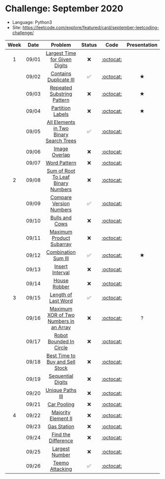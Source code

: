 # Challenge: September 2020
* Language: Python3
* Site: https://leetcode.com/explore/featured/card/september-leetcoding-challenge/

|Week|Date|Problem|Status|Code|Presentation|
|:--:|:--:|:--:|:--:|:--:|:--:|
|1|09/01|[Largest Time for Given Digits](https://leetcode.com/explore/featured/card/september-leetcoding-challenge/554/week-1-september-1st-september-7th/3445/)|❌|[:octocat:](./0901.py)||
||09/02|[Contains Duplicate III](https://leetcode.com/explore/featured/card/september-leetcoding-challenge/554/week-1-september-1st-september-7th/3446/)|✅|[:octocat:](./0902.py)|★|
||09/03|[Repeated Substring Pattern](https://leetcode.com/explore/featured/card/september-leetcoding-challenge/554/week-1-september-1st-september-7th/3447/)|❌|[:octocat:](./0903.py)|★|
||09/04|[Partition Labels](https://leetcode.com/explore/featured/card/september-leetcoding-challenge/554/week-1-september-1st-september-7th/3448/)|❌|[:octocat:](./0904.py)|★|
||09/05|[All Elements in Two Binary Search Trees](https://leetcode.com/explore/featured/card/september-leetcoding-challenge/554/week-1-september-1st-september-7th/3449/)|✅|[:octocat:](./0905.py)||
||09/06|[Image Overlap](https://leetcode.com/explore/featured/card/september-leetcoding-challenge/554/week-1-september-1st-september-7th/3450/)|❌|[:octocat:](./0906.py)||
||09/07|[Word Pattern](https://leetcode.com/explore/featured/card/september-leetcoding-challenge/554/week-1-september-1st-september-7th/3451/)|❌|[:octocat:](./0907.py)||
|2|09/08|[Sum of Root To Leaf Binary Numbers](https://leetcode.com/explore/featured/card/september-leetcoding-challenge/555/week-2-september-8th-september-14th/3453/)|❌|[:octocat:](./0908.py)||
||09/09|[Compare Version Numbers](https://leetcode.com/explore/featured/card/september-leetcoding-challenge/555/week-2-september-8th-september-14th/3454/)|✅|[:octocat:](./0909.py)||
||09/10|[Bulls and Cows](https://leetcode.com/explore/featured/card/september-leetcoding-challenge/555/week-2-september-8th-september-14th/3455/)|❌|[:octocat:](./0910.py)||
||09/11|[Maximum Product Subarray](https://leetcode.com/explore/featured/card/september-leetcoding-challenge/555/week-2-september-8th-september-14th/3456/)|❌|[:octocat:](./0911.py)||
||09/12|[Combination Sum III](https://leetcode.com/explore/featured/card/september-leetcoding-challenge/555/week-2-september-8th-september-14th/3457/)|✅|[:octocat:](./0912.py)|★|
||09/13|[Insert Interval](https://leetcode.com/explore/featured/card/september-leetcoding-challenge/555/week-2-september-8th-september-14th/3458/)|❌|[:octocat:](./0913.py)||
||09/14|[House Robber](https://leetcode.com/explore/featured/card/september-leetcoding-challenge/555/week-2-september-8th-september-14th/3459/)|❌|[:octocat:](./0914.py)||
|3|09/15|[Length of Last Word](https://leetcode.com/explore/featured/card/september-leetcoding-challenge/556/week-3-september-15th-september-21st/3461/)|✅|[:octocat:](./0915.py)||
||09/16|[Maximum XOR of Two Numbers in an Array](https://leetcode.com/explore/featured/card/september-leetcoding-challenge/556/week-3-september-15th-september-21st/3462/)|❌|[:octocat:](./0916.py)|?|
||09/17|[Robot Bounded In Circle](https://leetcode.com/explore/featured/card/september-leetcoding-challenge/556/week-3-september-15th-september-21st/3463/)|❌|[:octocat:](./0917.py)||
||09/18|[Best Time to Buy and Sell Stock](https://leetcode.com/explore/featured/card/september-leetcoding-challenge/556/week-3-september-15th-september-21st/3464/)|❌|[:octocat:](./0918.py)||
||09/19|[Sequential Digits](https://leetcode.com/explore/featured/card/september-leetcoding-challenge/556/week-3-september-15th-september-21st/3465/)|❌|[:octocat:](./0919.py)||
||09/20|[Unique Paths III](https://leetcode.com/explore/featured/card/september-leetcoding-challenge/556/week-3-september-15th-september-21st/3466/)|❌|[:octocat:](./0920.py)||
||09/21|[Car Pooling](https://leetcode.com/explore/featured/card/september-leetcoding-challenge/556/week-3-september-15th-september-21st/3467/)|❌|[:octocat:](./0921.py)||
|4|09/22|[Majority Element II](https://leetcode.com/explore/featured/card/september-leetcoding-challenge/557/week-4-september-22nd-september-28th/3469/)|❌|[:octocat:](./0922.py)||
||09/23|[Gas Station](https://leetcode.com/explore/featured/card/september-leetcoding-challenge/557/week-4-september-22nd-september-28th/3470/)|❌|[:octocat:](./0923.py)||
||09/24|[Find the Difference](https://leetcode.com/explore/featured/card/september-leetcoding-challenge/557/week-4-september-22nd-september-28th/3471/)|❌|[:octocat:](./0924.py)||
||09/25|[Largest Number](https://leetcode.com/explore/featured/card/september-leetcoding-challenge/557/week-4-september-22nd-september-28th/3472/)|❌|[:octocat:](./0925.py)||
||09/26|[Teemo Attacking](https://leetcode.com/explore/featured/card/september-leetcoding-challenge/557/week-4-september-22nd-september-28th/3473/)|✅|[:octocat:](./0926.py)||
